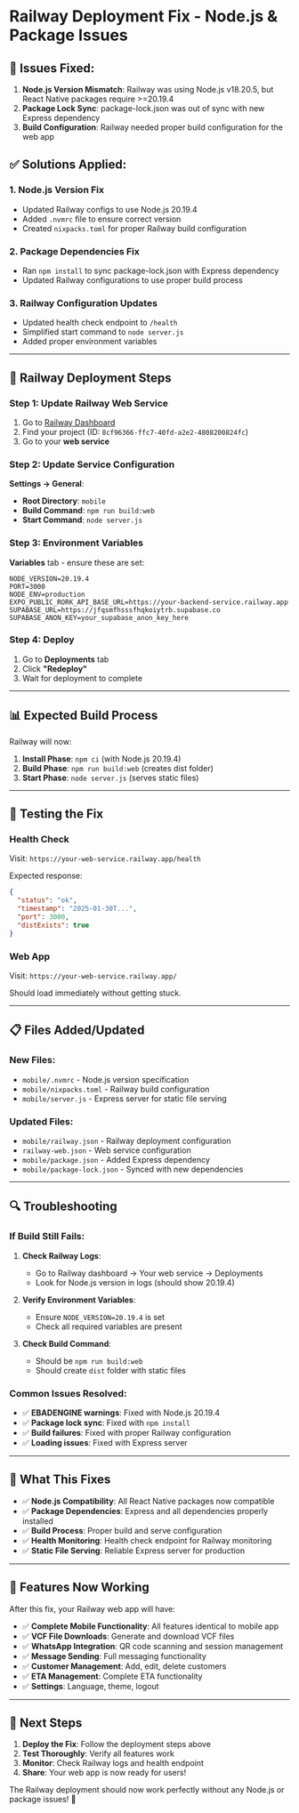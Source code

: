 # Railway Deployment Fix - Node.js & Package Issues

## 🚨 **Issues Fixed:**

1. **Node.js Version Mismatch**: Railway was using Node.js v18.20.5, but React Native packages require >=20.19.4
2. **Package Lock Sync**: package-lock.json was out of sync with new Express dependency
3. **Build Configuration**: Railway needed proper build configuration for the web app

## ✅ **Solutions Applied:**

### **1. Node.js Version Fix**
- Updated Railway configs to use Node.js 20.19.4
- Added `.nvmrc` file to ensure correct version
- Created `nixpacks.toml` for proper Railway build configuration

### **2. Package Dependencies Fix**
- Ran `npm install` to sync package-lock.json with Express dependency
- Updated Railway configurations to use proper build process

### **3. Railway Configuration Updates**
- Updated health check endpoint to `/health`
- Simplified start command to `node server.js`
- Added proper environment variables

---

## 🚀 **Railway Deployment Steps**

### **Step 1: Update Railway Web Service**

1. Go to [Railway Dashboard](https://railway.app/dashboard)
2. Find your project (ID: `8cf96366-ffc7-40fd-a2e2-4808200824fc`)
3. Go to your **web service**

### **Step 2: Update Service Configuration**

**Settings → General**:
- **Root Directory**: `mobile`
- **Build Command**: `npm run build:web`
- **Start Command**: `node server.js`

### **Step 3: Environment Variables**

**Variables** tab - ensure these are set:
```
NODE_VERSION=20.19.4
PORT=3000
NODE_ENV=production
EXPO_PUBLIC_RORK_API_BASE_URL=https://your-backend-service.railway.app
SUPABASE_URL=https://jfqsmfhsssfhqkoiytrb.supabase.co
SUPABASE_ANON_KEY=your_supabase_anon_key_here
```

### **Step 4: Deploy**

1. Go to **Deployments** tab
2. Click **"Redeploy"**
3. Wait for deployment to complete

---

## 📊 **Expected Build Process**

Railway will now:
1. **Install Phase**: `npm ci` (with Node.js 20.19.4)
2. **Build Phase**: `npm run build:web` (creates dist folder)
3. **Start Phase**: `node server.js` (serves static files)

---

## 🧪 **Testing the Fix**

### **Health Check**
Visit: `https://your-web-service.railway.app/health`

Expected response:
```json
{
  "status": "ok",
  "timestamp": "2025-01-30T...",
  "port": 3000,
  "distExists": true
}
```

### **Web App**
Visit: `https://your-web-service.railway.app/`

Should load immediately without getting stuck.

---

## 📋 **Files Added/Updated**

### **New Files:**
- `mobile/.nvmrc` - Node.js version specification
- `mobile/nixpacks.toml` - Railway build configuration
- `mobile/server.js` - Express server for static file serving

### **Updated Files:**
- `mobile/railway.json` - Railway deployment configuration
- `railway-web.json` - Web service configuration
- `mobile/package.json` - Added Express dependency
- `mobile/package-lock.json` - Synced with new dependencies

---

## 🔍 **Troubleshooting**

### **If Build Still Fails:**

1. **Check Railway Logs**:
   - Go to Railway dashboard → Your web service → Deployments
   - Look for Node.js version in logs (should show 20.19.4)

2. **Verify Environment Variables**:
   - Ensure `NODE_VERSION=20.19.4` is set
   - Check all required variables are present

3. **Check Build Command**:
   - Should be `npm run build:web`
   - Should create `dist` folder with static files

### **Common Issues Resolved:**

- ✅ **EBADENGINE warnings**: Fixed with Node.js 20.19.4
- ✅ **Package lock sync**: Fixed with `npm install`
- ✅ **Build failures**: Fixed with proper Railway configuration
- ✅ **Loading issues**: Fixed with Express server

---

## 🎯 **What This Fixes**

- ✅ **Node.js Compatibility**: All React Native packages now compatible
- ✅ **Package Dependencies**: Express and all dependencies properly installed
- ✅ **Build Process**: Proper build and serve configuration
- ✅ **Health Monitoring**: Health check endpoint for Railway monitoring
- ✅ **Static File Serving**: Reliable Express server for production

---

## 📱 **Features Now Working**

After this fix, your Railway web app will have:
- ✅ **Complete Mobile Functionality**: All features identical to mobile app
- ✅ **VCF File Downloads**: Generate and download VCF files
- ✅ **WhatsApp Integration**: QR code scanning and session management
- ✅ **Message Sending**: Full messaging functionality
- ✅ **Customer Management**: Add, edit, delete customers
- ✅ **ETA Management**: Complete ETA functionality
- ✅ **Settings**: Language, theme, logout

---

## 🚀 **Next Steps**

1. **Deploy the Fix**: Follow the deployment steps above
2. **Test Thoroughly**: Verify all features work
3. **Monitor**: Check Railway logs and health endpoint
4. **Share**: Your web app is now ready for users!

The Railway deployment should now work perfectly without any Node.js or package issues! 🎉
